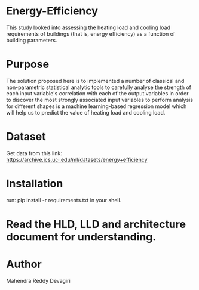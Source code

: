 # Energy-Efficiency
This study looked into assessing the heating load and cooling load requirements of buildings (that is, energy efficiency) as a function of building parameters.

# Purpose
The solution proposed here is to implemented a number of classical and non-parametric statistical analytic tools to carefully analyse the strength of each input variable's correlation with each of the output variables in order to discover the most strongly associated input variables to perform analysis for different shapes is a machine learning-based regression model which will help us to predict the value of heating load and cooling load.

# Dataset
Get data from this link: https://archive.ics.uci.edu/ml/datasets/energy+efficiency 

# Installation
 run: pip install -r requirements.txt in your shell.
 
# Read the HLD, LLD and architecture document for understanding.

# Author 
Mahendra Reddy Devagiri